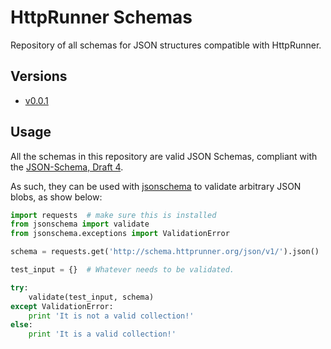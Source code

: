 # HttpRunner Schemas

Repository of all schemas for JSON structures compatible with HttpRunner.

## Versions

- [v0.0.1](json/v1.json)

## Usage

All the schemas in this repository are valid JSON Schemas, compliant with the [JSON-Schema, Draft 4][JSON-Schema].

As such, they can be used with [jsonschema][jsonschema] to validate arbitrary JSON blobs, as show below:

```python
import requests  # make sure this is installed
from jsonschema import validate
from jsonschema.exceptions import ValidationError

schema = requests.get('http://schema.httprunner.org/json/v1/').json()

test_input = {}  # Whatever needs to be validated.

try:
    validate(test_input, schema)
except ValidationError:
    print 'It is not a valid collection!'
else:
    print 'It is a valid collection!'
```

[JSON-Schema]: http://json-schema.org/documentation.html
[jsonschema]: https://github.com/Julian/jsonschema